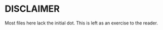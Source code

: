 DISCLAIMER
==========

Most files here lack the initial dot. This is left as an exercise to the reader.
